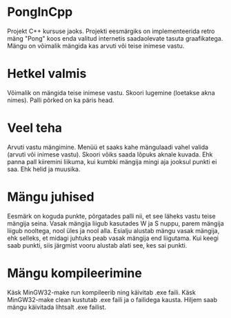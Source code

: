 # PongInCpp
Projekt C++ kursuse jaoks. Projekti eesmärgiks on implementeerida retro mäng "Pong" koos enda valitud internetis saadaolevate tasuta graafikatega. Mängu on võimalik mängida kas arvuti või teise inimese vastu.

# Hetkel valmis
Võimalik on mängida teise inimese vastu.
Skoori lugemine (loetakse akna nimes).
Palli põrked on ka päris head.

# Veel teha
Arvuti vastu mängimine.
Menüü et saaks kahe mängulaadi vahel valida (arvuti või inimese vastu).
Skoori võiks saada lõpuks aknale kuvada.
Ehk panna pall kiiremini liikuma, kui kumbki mängija mingi aja jooksul punkti ei saa.
Ehk helid ja muusika.

# Mängu juhised
Eesmärk on koguda punkte, põrgatades palli nii, et see läheks vastu teise mängija seina.
Vasak mängija liigub kasutades W ja S nuppu, parem mängija liigub nooltega, nool üles ja nool alla.
Esialju alustab mängu vasak mängija, ehk selleks, et midagi juhtuks peab vasak mängija end liigutama. Kui keegi saab punkti, siis järgmist vooru alustab alati see, kes sai punkti.

# Mängu kompileerimine
Käsk MinGW32-make run kompileerib ning käivitab .exe faili.
Käsk MinGW32-make clean kustutab .exe faili ja o failidega kausta.
Hiljem saab mängu käivitada lihtsalt .exe failist.
